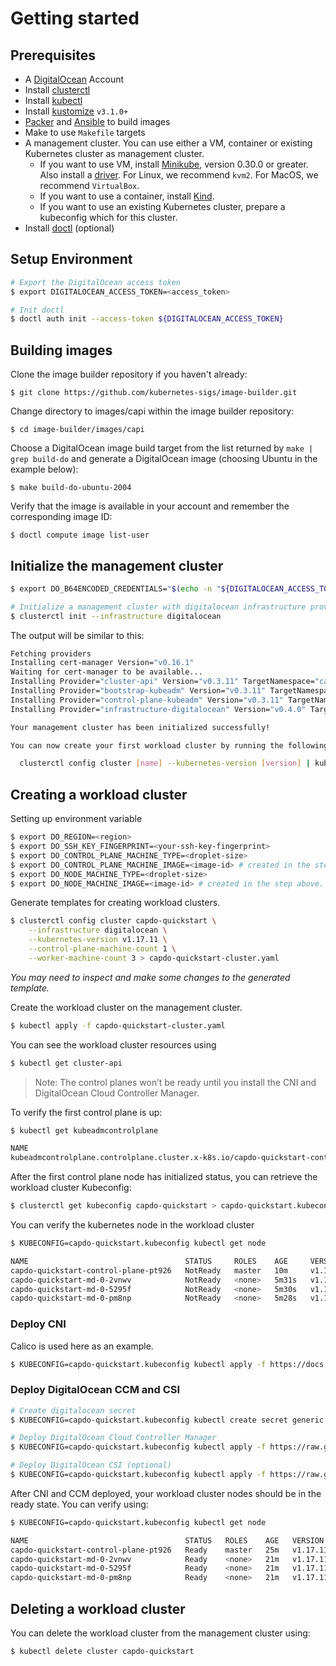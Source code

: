 # Getting started

## Prerequisites

- A [DigitalOcean][DigitalOcean] Account
- Install [clusterctl][clusterctl]
- Install [kubectl][kubectl]
- Install [kustomize][kustomize] `v3.1.0+`
- [Packer][Packer] and [Ansible][Ansible] to build images
- Make to use `Makefile` targets
- A management cluster. You can use either a VM, container or existing Kubernetes cluster as management cluster.
   - If you want to use VM, install [Minikube][Minikube], version 0.30.0 or greater. Also install a [driver][Minikube Driver]. For Linux, we recommend `kvm2`. For MacOS, we recommend `VirtualBox`.
   - If you want to use a container, install [Kind][kind].
   - If you want to use an existing Kubernetes cluster, prepare a kubeconfig which for this cluster.
- Install [doctl][doctl] (optional)

## Setup Environment

```bash
# Export the DigitalOcean access token
$ export DIGITALOCEAN_ACCESS_TOKEN=<access_token>

# Init doctl
$ doctl auth init --access-token ${DIGITALOCEAN_ACCESS_TOKEN}
```

## Building images

Clone the image builder repository if you haven't already:

    $ git clone https://github.com/kubernetes-sigs/image-builder.git

Change directory to images/capi within the image builder repository:

    $ cd image-builder/images/capi

Choose a DigitalOcean image build target from the list returned by `make | grep build-do` and generate a DigitalOcean image (choosing Ubuntu in the example below):

    $ make build-do-ubuntu-2004

Verify that the image is available in your account and remember the corresponding image ID:

    $ doctl compute image list-user


## Initialize the management cluster

```bash
$ export DO_B64ENCODED_CREDENTIALS="$(echo -n "${DIGITALOCEAN_ACCESS_TOKEN}" | base64 | tr -d '\n')"

# Initialize a management cluster with digitalocean infrastructure provider.
$ clusterctl init --infrastructure digitalocean
```

The output will be similar to this:

```bash
Fetching providers
Installing cert-manager Version="v0.16.1"
Waiting for cert-manager to be available...
Installing Provider="cluster-api" Version="v0.3.11" TargetNamespace="capi-system"
Installing Provider="bootstrap-kubeadm" Version="v0.3.11" TargetNamespace="capi-kubeadm-bootstrap-system"
Installing Provider="control-plane-kubeadm" Version="v0.3.11" TargetNamespace="capi-kubeadm-control-plane-system"
Installing Provider="infrastructure-digitalocean" Version="v0.4.0" TargetNamespace="capdo-system"

Your management cluster has been initialized successfully!

You can now create your first workload cluster by running the following:

  clusterctl config cluster [name] --kubernetes-version [version] | kubectl apply -f -

```

## Creating a workload cluster

Setting up environment variable

```bash
$ export DO_REGION=<region>
$ export DO_SSH_KEY_FINGERPRINT=<your-ssh-key-fingerprint>
$ export DO_CONTROL_PLANE_MACHINE_TYPE=<droplet-size>
$ export DO_CONTROL_PLANE_MACHINE_IMAGE=<image-id> # created in the step above.
$ export DO_NODE_MACHINE_TYPE=<droplet-size>
$ export DO_NODE_MACHINE_IMAGE=<image-id> # created in the step above.
```
Generate templates for creating workload clusters.

```bash
$ clusterctl config cluster capdo-quickstart \
    --infrastructure digitalocean \
    --kubernetes-version v1.17.11 \
    --control-plane-machine-count 1 \
    --worker-machine-count 3 > capdo-quickstart-cluster.yaml
```

*You may need to inspect and make some changes to the generated template.*

Create the workload cluster on the management cluster.

```bash
$ kubectl apply -f capdo-quickstart-cluster.yaml
```

You can see the workload cluster resources using

```bash
$ kubectl get cluster-api
```

> Note: The control planes won’t be ready until you install the CNI and DigitalOcean Cloud Controller Manager.

To verify the first control plane is up:

```bash
$ kubectl get kubeadmcontrolplane

NAME                                                                               INITIALIZED   API SERVER AVAILABLE   VERSION    REPLICAS   READY   UPDATED   UNAVAILABLE
kubeadmcontrolplane.controlplane.cluster.x-k8s.io/capdo-quickstart-control-plane   true                                 v1.17.11   1                  1         1
```

After the first control plane node has initialized status, you can retrieve the workload cluster Kubeconfig:

```bash
$ clusterctl get kubeconfig capdo-quickstart > capdo-quickstart.kubeconfig
```

You can verify the kubernetes node in the workload cluster

```bash
$ KUBECONFIG=capdo-quickstart.kubeconfig kubectl get node

NAME                                   STATUS     ROLES    AGE     VERSION
capdo-quickstart-control-plane-pt926   NotReady   master   10m     v1.17.11
capdo-quickstart-md-0-2vnwv            NotReady   <none>   5m31s   v1.17.11
capdo-quickstart-md-0-5295f            NotReady   <none>   5m30s   v1.17.11
capdo-quickstart-md-0-pm8np            NotReady   <none>   5m28s   v1.17.11
```

### Deploy CNI

Calico is used here as an example.

```bash
$ KUBECONFIG=capdo-quickstart.kubeconfig kubectl apply -f https://docs.projectcalico.org/manifests/calico.yaml
```

### Deploy DigitalOcean CCM and CSI

```bash
# Create digitalocean secret
$ KUBECONFIG=capdo-quickstart.kubeconfig kubectl create secret generic digitalocean --namespace kube-system --from-literal access-token=$DIGITALOCEAN_ACCESS_TOKEN

# Deploy DigitalOcean Cloud Controller Manager
$ KUBECONFIG=capdo-quickstart.kubeconfig kubectl apply -f https://raw.githubusercontent.com/digitalocean/digitalocean-cloud-controller-manager/master/releases/v0.1.27.yml

# Deploy DigitalOcean CSI (optional)
$ KUBECONFIG=capdo-quickstart.kubeconfig kubectl apply -f https://raw.githubusercontent.com/digitalocean/csi-digitalocean/master/deploy/kubernetes/releases/csi-digitalocean-v1.3.0.yaml
```

After CNI and CCM deployed, your workload cluster nodes should be in the ready state. You can verify using:

```bash
$ KUBECONFIG=capdo-quickstart.kubeconfig kubectl get node

NAME                                   STATUS   ROLES    AGE   VERSION
capdo-quickstart-control-plane-pt926   Ready    master   25m   v1.17.11
capdo-quickstart-md-0-2vnwv            Ready    <none>   21m   v1.17.11
capdo-quickstart-md-0-5295f            Ready    <none>   21m   v1.17.11
capdo-quickstart-md-0-pm8np            Ready    <none>   21m   v1.17.11
```

## Deleting a workload cluster

You can delete the workload cluster from the management cluster using:

```bash
$ kubectl delete cluster capdo-quickstart
```

<!-- References -->
[kubectl]: https://kubernetes.io/docs/tasks/tools/install-kubectl/
[kustomize]: https://github.com/kubernetes-sigs/kustomize/releases
[kind]: https://github.com/kubernetes-sigs/kind#installation-and-usage
[doctl]: https://github.com/digitalocean/doctl#installing-doctl
[Minikube]: https://kubernetes.io/docs/tasks/tools/install-minikube/
[Minikube Driver]: https://github.com/kubernetes/minikube/blob/master/docs/drivers.md
[Packer]: https://www.packer.io/intro/getting-started/install.html
[Ansible]: https://docs.ansible.com/ansible/latest/installation_guide/intro_installation.html
[DigitalOcean]: https://cloud.digitalocean.com/
[clusterctl]: https://github.com/kubernetes-sigs/cluster-api/releases
